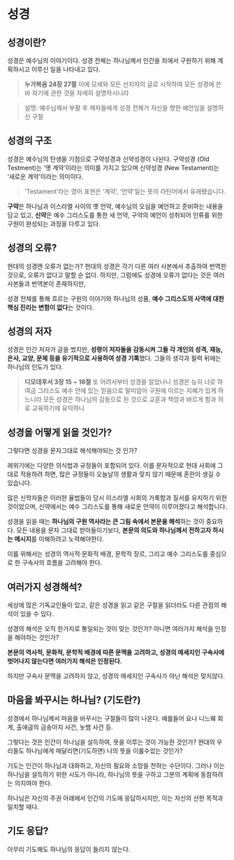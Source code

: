 # 성경

## 성경이란?

성경은 예수님의 이야기이다.
성경 전체는 하나님께서 인간을 죄에서 구원하기 위해 계획하시고 이루신 일을 나타내고 있다.

> **누가복음 24장 27절** 이에 모세와 모든 선지자의 글로 시작하여 모든 성경에 쓴 바 자기에 관한 것을 자세히 설명하시니라

> 설명: 예수님께서 부활 후 제자들에게 성경 전체가 자신을 향한 예언임을 설명하신 구절

## 성경의 구조

성경은 예수님의 탄생을 기점으로 구약성경과 신약성경이 나뉜다.
구약성경 (Old Testment)는 ‘옛 계약’이라는 의미를 가지고 있으며 신약성경 (New Testament)는 ‘새로운 계약’이라는 의미이다.

> ‘Testament’라는 영어 표현은 ‘계약’, ‘언약’일는 뜻의 라틴어에서 유래됐습니다.

**구약**은 하나님과 이스라엘 사이의 옛 언약, 예수님의 오심을 예언하고 준비하는 내용을 담고 있고,
**신약**은 예수 그리스도를 통한 새 언약, 구약의 예언이 성취되어 인류를 위한 구원이 완성되는 과정을 다루고 있다.

## 성경의 오류?

현대의 성경엔 오류가 없는가? 현대의 성경은 각기 다른 여러 사본에서 추출하여 번역한 것으로, 오류가 없다고 말할 순 없다.
하지만, 그럼에도 성경에 오류가 없다는 것은 여러 사본들과 번역본이 존재하지만,

성경 전체를 통해 흐르는 구원의 이야기와 하나님의 성품, **예수 그리스도의 사역에 대한 핵심 진리는 변함이 없다**는 것이다.

## 성경의 저자

성경은 인간 저자가 글을 썼지만, **성령이 저자들을 감동시켜 그들 각 개인의 성격, 재능, 은사, 교양, 문체 등을 유기적으로 사용하여 성경 기록**했다.
그들의 생각과 필력 뒤에는 하나님의 인도가 있다.

> **디모데후서 3장 15 ~ 16절** 또 어려서부터 성경을 알았나니 성경은 능히 너로 하여금 그리스도 예수 안에 있는 믿음으로 말미암아 구원에 이르는 지혜가 있게 하느니라
> 모든 성경은 하나님의 감동으로 된 것으로 교훈과 책망과 바르게 함과 의로 교육하기에 유익하니

## 성경을 어떻게 읽을 것인가?

그렇다면 성경을 문자그대로 해석해야되는 것 인가?

레위기에는 다양한 의식법과 규정들이 포함되어 있다. 이를 문자적으로 현대 사회에 그대로 적용하려 하면, 많은 규정들이 오늘날의 생활과 맞지 않기 때문에 혼란이 생길 수 있습니다.

많은 신학자들은 이러한 율법들이 당시 이스라엘 사회의 거룩함과 질서를 유지하기 위한 것이었으며, 신약에서는 예수 그리스도를 통해 새로운 언약이 이루어졌다고 해석합니다.

성경을 읽을 때는 **하나님의 구원 역사라는 큰 그림 속에서 본문을 해석**하는 것이 중요하다.
모든 내용을 문자 그대로 받아들이기보다, **본문의 의도와 하나님께서 전하고자 하시는 메시지**를 이해하려고 노력해야한다.

이를 위해서는 성경의 역사적·문화적 배경, 문학적 장르, 그리고 예수 그리스도를 중심으로 한 구속사의 흐름을 고려해야 한다.

## 여러가지 성경해석?

세상에 많은 기독교인들이 있고, 같은 성경을 읽고 같은 구절을 읽더라도 다른 관점의 해석이 있을 수 있다.

성경의 해석은 오직 한가지로 통일되는 것이 맞는 것인가? 아니면 여러가지 해석을 인정을 해야하는 것인가?

**본문의 역사적, 문화적, 문학적 배경에 따른 문맥을 고려하고, 성경의 메세지인 구속사에 벗어나지 않는다면 여러가지 해석은 인정된다.**

하지만 구속사 문맥을 고려하지 않고, 성경의 메세지인 구속사가 아닌 해석은 맞지않다.

## 마음을 봐꾸시는 하나님? (기도란?)

성경에서 하나님께서 마음을 바꾸시는 구절들이 많이 나온다.
예를들어 요나 니느웨 회계, 출애굽의 금송아지 사건, 놋뱀 사건 등.

그렇다는 것은 인간이 하나님을 설득하여, 뜻을 이루는 것이 가능한 것인가? 현대의 우리들도 하나님에게 매달리면(기도하면) 나의 뜻을 이룰수있는 것인가?

기도는 인간이 하나님과 대화하고, 자신의 필요와 소망을 전하는 수단이다. 그러나 이는 하나님을 설득하기 위한 시도가 아니라, 하나님의 뜻을 구하고 그분의 계획에 동참하려는 의지여야 한다.

하나님은 자신의 주권 아래에서 인간의 기도에 응답하시지만, 이는 자신의 선한 목적과 일치할 때다.

## 기도 응답?

아무리 기도해도 하나님의 응답이 들리지 않는다.
